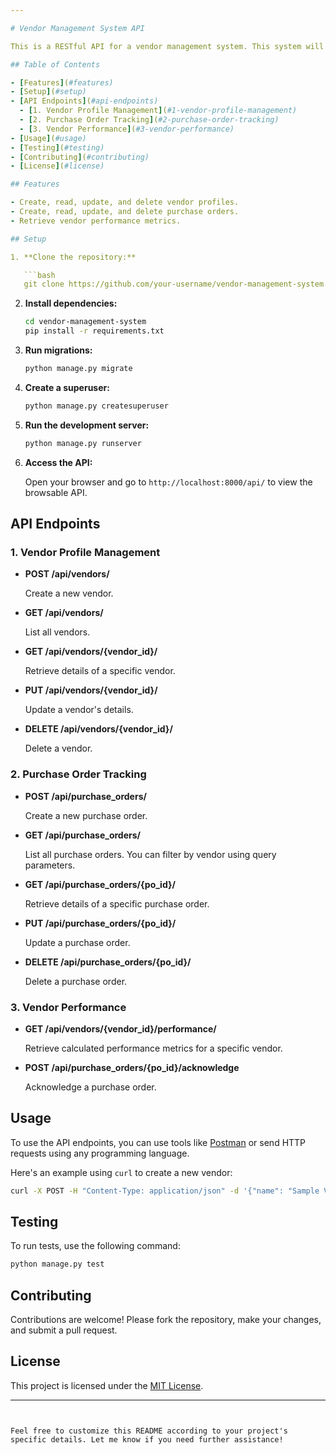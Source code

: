 ```yaml
---

# Vendor Management System API

This is a RESTful API for a vendor management system. This system will handle vendor profiles, track purchase orders, and calculate vendor performance metrics.

## Table of Contents

- [Features](#features)
- [Setup](#setup)
- [API Endpoints](#api-endpoints)
  - [1. Vendor Profile Management](#1-vendor-profile-management)
  - [2. Purchase Order Tracking](#2-purchase-order-tracking)
  - [3. Vendor Performance](#3-vendor-performance)
- [Usage](#usage)
- [Testing](#testing)
- [Contributing](#contributing)
- [License](#license)

## Features

- Create, read, update, and delete vendor profiles.
- Create, read, update, and delete purchase orders.
- Retrieve vendor performance metrics.

## Setup

1. **Clone the repository:**

   ```bash
   git clone https://github.com/your-username/vendor-management-system.git
   ```

2. **Install dependencies:**

   ```bash
   cd vendor-management-system
   pip install -r requirements.txt
   ```

3. **Run migrations:**

   ```bash
   python manage.py migrate
   ```

4. **Create a superuser:**

   ```bash
   python manage.py createsuperuser
   ```

5. **Run the development server:**

   ```bash
   python manage.py runserver
   ```

6. **Access the API:**

   Open your browser and go to `http://localhost:8000/api/` to view the browsable API.

## API Endpoints

### 1. Vendor Profile Management

- **POST /api/vendors/**

  Create a new vendor.

- **GET /api/vendors/**

  List all vendors.

- **GET /api/vendors/{vendor_id}/**

  Retrieve details of a specific vendor.

- **PUT /api/vendors/{vendor_id}/**

  Update a vendor's details.

- **DELETE /api/vendors/{vendor_id}/**

  Delete a vendor.

### 2. Purchase Order Tracking

- **POST /api/purchase_orders/**

  Create a new purchase order.

- **GET /api/purchase_orders/**

  List all purchase orders. You can filter by vendor using query parameters.

- **GET /api/purchase_orders/{po_id}/**

  Retrieve details of a specific purchase order.

- **PUT /api/purchase_orders/{po_id}/**

  Update a purchase order.

- **DELETE /api/purchase_orders/{po_id}/**

  Delete a purchase order.

### 3. Vendor Performance

- **GET /api/vendors/{vendor_id}/performance/**

  Retrieve calculated performance metrics for a specific vendor.

- **POST /api/purchase_orders/{po_id}/acknowledge**

  Acknowledge a purchase order.

## Usage

To use the API endpoints, you can use tools like [Postman](https://www.postman.com/) or send HTTP requests using any programming language.

Here's an example using `curl` to create a new vendor:

```bash
curl -X POST -H "Content-Type: application/json" -d '{"name": "Sample Vendor", "contact_details": "1234567890", "address": "Sample Address"}' http://localhost:8000/api/vendors/
```

## Testing

To run tests, use the following command:

```bash
python manage.py test
```

## Contributing

Contributions are welcome! Please fork the repository, make your changes, and submit a pull request.

## License

This project is licensed under the [MIT License](LICENSE).

---
```


Feel free to customize this README according to your project's specific details. Let me know if you need further assistance!
